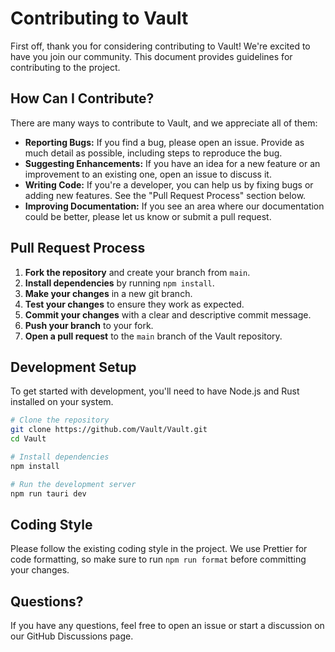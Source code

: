 # Contributing to Vault

First off, thank you for considering contributing to Vault! We're excited to have you join our community. This document provides guidelines for contributing to the project.

## How Can I Contribute?

There are many ways to contribute to Vault, and we appreciate all of them:

*   **Reporting Bugs:** If you find a bug, please open an issue. Provide as much detail as possible, including steps to reproduce the bug.
*   **Suggesting Enhancements:** If you have an idea for a new feature or an improvement to an existing one, open an issue to discuss it.
*   **Writing Code:** If you're a developer, you can help us by fixing bugs or adding new features. See the "Pull Request Process" section below.
*   **Improving Documentation:** If you see an area where our documentation could be better, please let us know or submit a pull request.

## Pull Request Process

1.  **Fork the repository** and create your branch from `main`.
2.  **Install dependencies** by running `npm install`.
3.  **Make your changes** in a new git branch.
4.  **Test your changes** to ensure they work as expected.
5.  **Commit your changes** with a clear and descriptive commit message.
6.  **Push your branch** to your fork.
7.  **Open a pull request** to the `main` branch of the Vault repository.

## Development Setup

To get started with development, you'll need to have Node.js and Rust installed on your system.

```bash
# Clone the repository
git clone https://github.com/Vault/Vault.git
cd Vault

# Install dependencies
npm install

# Run the development server
npm run tauri dev
```

## Coding Style

Please follow the existing coding style in the project. We use Prettier for code formatting, so make sure to run `npm run format` before committing your changes.

## Questions?

If you have any questions, feel free to open an issue or start a discussion on our GitHub Discussions page.